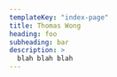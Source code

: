 ```yaml
---
templateKey: "index-page"
title: Thomas Wong
heading: foo
subheading: bar
description: >
  blah blah blah
---
```


